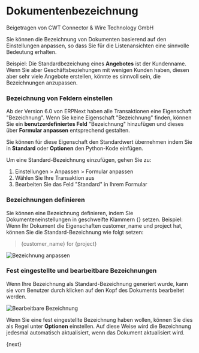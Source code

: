 # Dokumentenbezeichnung
<span class="text-muted contributed-by">Beigetragen von CWT Connector & Wire Technology GmbH</span>

Sie können die Bezeichnung von Dokumenten basierend auf den Einstellungen anpassen, so dass Sie für die Listenansichten eine sinnvolle Bedeutung erhalten.

Beispiel: Die Standardbezeichung eines **Angebotes** ist der Kundenname. Wenn Sie aber Geschäftsbeziehungen mit wenigen Kunden haben, diesen aber sehr viele Angebote erstellen, könnte es sinnvoll sein, die Bezeichnungen anzupassen.

### Bezeichnung von Feldern einstellen

Ab der Version 6.0 von ERPNext haben alle Transaktionen eine Eigenschaft "Bezeichnung". Wenn Sie keine Eigenschaft "Bezeichnung" finden, können Sie ein **benutzerdefiniertes Feld** "Bezeichnung" hinzufügen und dieses über **Formular anpassen** entsprechend gestalten.

Sie können für diese Eigenschaft den Standardwert übernehmen indem Sie in **Standard** oder **Optionen** den Python-Kode einfügen.

Um eine Standard-Bezeichnung einzufügen, gehen Sie zu:

1. Einstellungen > Anpassen > Formular anpassen
2. Wählen Sie Ihre Transaktion aus
3. Bearbeiten Sie das Feld "Standard" in Ihrem Formular

### Bezeichnungen definieren

Sie können eine Bezeichnung definieren, indem Sie Dokumenteneinstellungen in geschweifte Klammern {} setzen. Beispiel: Wenn Ihr Dokument die Eigenschaften customer_name und project hat, können Sie die Standard-Bezeichnung wie folgt setzen:

> {customer_name} for {project}

<img class="screenshot" alt = "Bezeichnung anpassen"
    src="/docs/assets/img/customize/customize-title.gif">

### Fest eingestellte und bearbeitbare Bezeichnungen

Wenn Ihre Bezeichnung als Standard-Bezeichnung generiert wurde, kann sie vom Benutzer durch klicken auf den Kopf des Dokuments bearbeitet werden.

<img class="screenshot" alt = "Bearbeitbare Bezeichnung"
    src="/docs/assets/img/customize/editable-title.gif">

Wenn Sie eine fest eingestellte Bezeichnung haben wollen, können Sie dies als Regel unter **Optionen** einstellen. Auf diese Weise wird die Bezeichnung jedesmal automatisch aktualisiert, wenn das Dokument aktualisiert wird.

{next}

